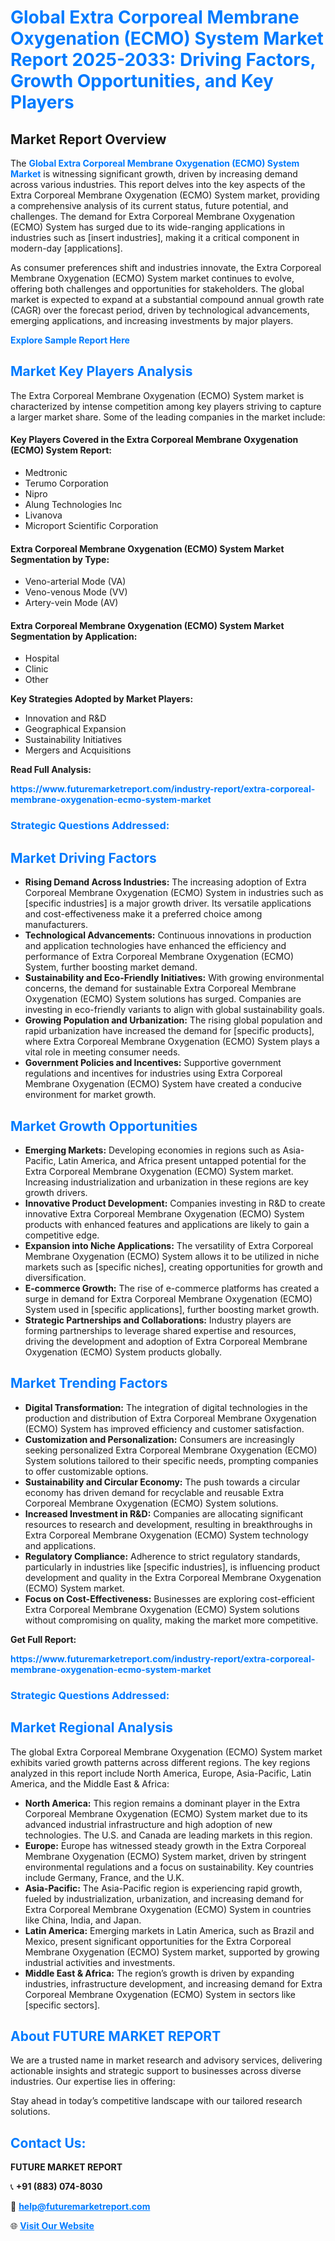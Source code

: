 <h1 style="color: #007BFF;">Global Extra Corporeal Membrane Oxygenation (ECMO) System Market Report 2025-2033: Driving Factors, Growth Opportunities, and Key Players</h1>

<section id="overview">
<h2>Market Report Overview</h2>
<p>The <a href="https://www.futuremarketreport.com/industry-report/extra-corporeal-membrane-oxygenation-ecmo-system-market" style="color: #007BFF; text-decoration: none;"><strong>Global Extra Corporeal Membrane Oxygenation (ECMO) System Market</strong></a> is witnessing significant growth, driven by increasing demand across various industries. This report delves into the key aspects of the Extra Corporeal Membrane Oxygenation (ECMO) System market, providing a comprehensive analysis of its current status, future potential, and challenges. The demand for Extra Corporeal Membrane Oxygenation (ECMO) System has surged due to its wide-ranging applications in industries such as [insert industries], making it a critical component in modern-day [applications].</p>
<p>As consumer preferences shift and industries innovate, the Extra Corporeal Membrane Oxygenation (ECMO) System market continues to evolve, offering both challenges and opportunities for stakeholders. The global market is expected to expand at a substantial compound annual growth rate (CAGR) over the forecast period, driven by technological advancements, emerging applications, and increasing investments by major players.</p>
</section>

<section id="overview">
<p><a href="https://www.futuremarketreport.com/request-sample/reportId=79708" style="color: #007BFF; text-decoration: none;"><strong>Explore Sample Report Here</strong></a></p>
</section>

<section id="key-players">
<h2 style="color: #007BFF;">Market Key Players Analysis</h2>
<p>The Extra Corporeal Membrane Oxygenation (ECMO) System market is characterized by intense competition among key players striving to capture a larger market share. Some of the leading companies in the market include:</p>
<h4>Key Players Covered in the Extra Corporeal Membrane Oxygenation (ECMO) System Report:</h4>
<ul><li>Medtronic</li><li>Terumo Corporation</li><li>Nipro</li><li>Alung Technologies Inc</li><li>Livanova</li><li>Microport Scientific Corporation</li></ul>
<h4>Extra Corporeal Membrane Oxygenation (ECMO) System Market Segmentation by Type:</h4>
<ul><li>Veno-arterial Mode (VA)</li><li>Veno-venous Mode (VV)</li><li>Artery-vein Mode (AV)</li></ul>

<h4>Extra Corporeal Membrane Oxygenation (ECMO) System Market Segmentation by Application:</h4>
<ul><li>Hospital</li><li>Clinic</li><li>Other</li></ul>
<p><strong>Key Strategies Adopted by Market Players:</strong></p>
<ul>
<li>Innovation and R&D</li>
<li>Geographical Expansion</li>
<li>Sustainability Initiatives</li>
<li>Mergers and Acquisitions</li>
</ul>
</section>

<section>
<p><strong>Read Full Analysis: </strong></p><a href="https://www.futuremarketreport.com/industry-report/extra-corporeal-membrane-oxygenation-ecmo-system-market" style="color: #007BFF; text-decoration: none;"><strong>https://www.futuremarketreport.com/industry-report/extra-corporeal-membrane-oxygenation-ecmo-system-market</strong></a>
<h3 style="color: #007BFF;">Strategic Questions Addressed:</h3>
</section>

<section id="driving-factors">
<h2 style="color: #007BFF;">Market Driving Factors</h2>
<ul>
<li><strong>Rising Demand Across Industries:</strong> The increasing adoption of Extra Corporeal Membrane Oxygenation (ECMO) System in industries such as [specific industries] is a major growth driver. Its versatile applications and cost-effectiveness make it a preferred choice among manufacturers.</li>
<li><strong>Technological Advancements:</strong> Continuous innovations in production and application technologies have enhanced the efficiency and performance of Extra Corporeal Membrane Oxygenation (ECMO) System, further boosting market demand.</li>
<li><strong>Sustainability and Eco-Friendly Initiatives:</strong> With growing environmental concerns, the demand for sustainable Extra Corporeal Membrane Oxygenation (ECMO) System solutions has surged. Companies are investing in eco-friendly variants to align with global sustainability goals.</li>
<li><strong>Growing Population and Urbanization:</strong> The rising global population and rapid urbanization have increased the demand for [specific products], where Extra Corporeal Membrane Oxygenation (ECMO) System plays a vital role in meeting consumer needs.</li>
<li><strong>Government Policies and Incentives:</strong> Supportive government regulations and incentives for industries using Extra Corporeal Membrane Oxygenation (ECMO) System have created a conducive environment for market growth.</li>
</ul>
</section>

<section id="growth-opportunities">
<h2 style="color: #007BFF;">Market Growth Opportunities</h2>
<ul>
<li><strong>Emerging Markets:</strong> Developing economies in regions such as Asia-Pacific, Latin America, and Africa present untapped potential for the Extra Corporeal Membrane Oxygenation (ECMO) System market. Increasing industrialization and urbanization in these regions are key growth drivers.</li>
<li><strong>Innovative Product Development:</strong> Companies investing in R&D to create innovative Extra Corporeal Membrane Oxygenation (ECMO) System products with enhanced features and applications are likely to gain a competitive edge.</li>
<li><strong>Expansion into Niche Applications:</strong> The versatility of Extra Corporeal Membrane Oxygenation (ECMO) System allows it to be utilized in niche markets such as [specific niches], creating opportunities for growth and diversification.</li>
<li><strong>E-commerce Growth:</strong> The rise of e-commerce platforms has created a surge in demand for Extra Corporeal Membrane Oxygenation (ECMO) System used in [specific applications], further boosting market growth.</li>
<li><strong>Strategic Partnerships and Collaborations:</strong> Industry players are forming partnerships to leverage shared expertise and resources, driving the development and adoption of Extra Corporeal Membrane Oxygenation (ECMO) System products globally.</li>
</ul>
</section>

<section id="trending-factors">
<h2 style="color: #007BFF;">Market Trending Factors</h2>
<ul>
<li><strong>Digital Transformation:</strong> The integration of digital technologies in the production and distribution of Extra Corporeal Membrane Oxygenation (ECMO) System has improved efficiency and customer satisfaction.</li>
<li><strong>Customization and Personalization:</strong> Consumers are increasingly seeking personalized Extra Corporeal Membrane Oxygenation (ECMO) System solutions tailored to their specific needs, prompting companies to offer customizable options.</li>
<li><strong>Sustainability and Circular Economy:</strong> The push towards a circular economy has driven demand for recyclable and reusable Extra Corporeal Membrane Oxygenation (ECMO) System solutions.</li>
<li><strong>Increased Investment in R&D:</strong> Companies are allocating significant resources to research and development, resulting in breakthroughs in Extra Corporeal Membrane Oxygenation (ECMO) System technology and applications.</li>
<li><strong>Regulatory Compliance:</strong> Adherence to strict regulatory standards, particularly in industries like [specific industries], is influencing product development and quality in the Extra Corporeal Membrane Oxygenation (ECMO) System market.</li>
<li><strong>Focus on Cost-Effectiveness:</strong> Businesses are exploring cost-efficient Extra Corporeal Membrane Oxygenation (ECMO) System solutions without compromising on quality, making the market more competitive.</li>
</ul>
</section>

<section>
<p><strong>Get Full Report: </strong></p><a href="https://www.futuremarketreport.com/industry-report/extra-corporeal-membrane-oxygenation-ecmo-system-market" style="color: #007BFF; text-decoration: none;"><strong>https://www.futuremarketreport.com/industry-report/extra-corporeal-membrane-oxygenation-ecmo-system-market</strong></a>
<h3 style="color: #007BFF;">Strategic Questions Addressed:</h3>
</section>


<section id="regional-analysis">
<h2 style="color: #007BFF;">Market Regional Analysis</h2>
<p>The global Extra Corporeal Membrane Oxygenation (ECMO) System market exhibits varied growth patterns across different regions. The key regions analyzed in this report include North America, Europe, Asia-Pacific, Latin America, and the Middle East & Africa:</p>
<ul>
<li><strong>North America:</strong> This region remains a dominant player in the Extra Corporeal Membrane Oxygenation (ECMO) System market due to its advanced industrial infrastructure and high adoption of new technologies. The U.S. and Canada are leading markets in this region.</li>
<li><strong>Europe:</strong> Europe has witnessed steady growth in the Extra Corporeal Membrane Oxygenation (ECMO) System market, driven by stringent environmental regulations and a focus on sustainability. Key countries include Germany, France, and the U.K.</li>
<li><strong>Asia-Pacific:</strong> The Asia-Pacific region is experiencing rapid growth, fueled by industrialization, urbanization, and increasing demand for Extra Corporeal Membrane Oxygenation (ECMO) System in countries like China, India, and Japan.</li>
<li><strong>Latin America:</strong> Emerging markets in Latin America, such as Brazil and Mexico, present significant opportunities for the Extra Corporeal Membrane Oxygenation (ECMO) System market, supported by growing industrial activities and investments.</li>
<li><strong>Middle East & Africa:</strong> The region’s growth is driven by expanding industries, infrastructure development, and increasing demand for Extra Corporeal Membrane Oxygenation (ECMO) System in sectors like [specific sectors].</li>
</ul>
</section>

<footer>
<h2 style="color: #007BFF;">About FUTURE MARKET REPORT</h2>
<p>We are a trusted name in market research and advisory services, delivering actionable insights and strategic support to businesses across diverse industries. Our expertise lies in offering:</p>

<p>Stay ahead in today’s competitive landscape with our tailored research solutions.</p>

<h2 style="color: #007BFF;">Contact Us:</h2>
<p><strong>FUTURE MARKET REPORT</strong></p>
<p>📞 <strong>+91 (883) 074-8030</strong></p>
<p>📧 <strong><a href="mailto:help@futuremarketreport.com" style="color: #007BFF;">help@futuremarketreport.com</a></strong></p>
<p>🌐 <strong><a href="https://www.futuremarketreport.com/" style="color: #007BFF;">Visit Our Website</a></strong></p>
</footer>